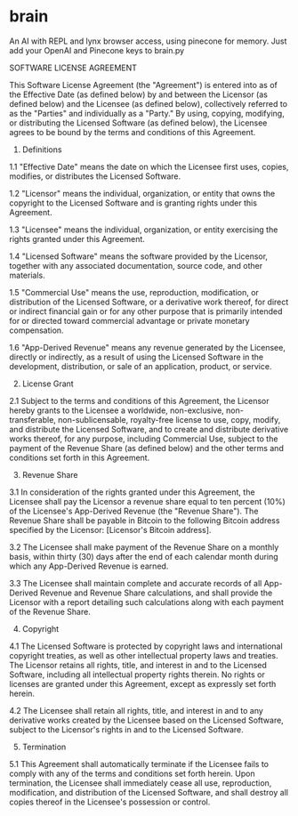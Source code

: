 # brain
An AI with REPL and lynx browser access, using pinecone for memory. Just add your OpenAI and Pinecone keys to brain.py

SOFTWARE LICENSE AGREEMENT

This Software License Agreement (the "Agreement") is entered into as of the Effective Date (as defined below) by and between the Licensor (as defined below) and the Licensee (as defined below), collectively referred to as the "Parties" and individually as a "Party." By using, copying, modifying, or distributing the Licensed Software (as defined below), the Licensee agrees to be bound by the terms and conditions of this Agreement.

1. Definitions

1.1 "Effective Date" means the date on which the Licensee first uses, copies, modifies, or distributes the Licensed Software.

1.2 "Licensor" means the individual, organization, or entity that owns the copyright to the Licensed Software and is granting rights under this Agreement.

1.3 "Licensee" means the individual, organization, or entity exercising the rights granted under this Agreement.

1.4 "Licensed Software" means the software provided by the Licensor, together with any associated documentation, source code, and other materials.

1.5 "Commercial Use" means the use, reproduction, modification, or distribution of the Licensed Software, or a derivative work thereof, for direct or indirect financial gain or for any other purpose that is primarily intended for or directed toward commercial advantage or private monetary compensation.

1.6 "App-Derived Revenue" means any revenue generated by the Licensee, directly or indirectly, as a result of using the Licensed Software in the development, distribution, or sale of an application, product, or service.

2. License Grant

2.1 Subject to the terms and conditions of this Agreement, the Licensor hereby grants to the Licensee a worldwide, non-exclusive, non-transferable, non-sublicensable, royalty-free license to use, copy, modify, and distribute the Licensed Software, and to create and distribute derivative works thereof, for any purpose, including Commercial Use, subject to the payment of the Revenue Share (as defined below) and the other terms and conditions set forth in this Agreement.

3. Revenue Share

3.1 In consideration of the rights granted under this Agreement, the Licensee shall pay the Licensor a revenue share equal to ten percent (10%) of the Licensee's App-Derived Revenue (the "Revenue Share"). The Revenue Share shall be payable in Bitcoin to the following Bitcoin address specified by the Licensor: [Licensor's Bitcoin address].

3.2 The Licensee shall make payment of the Revenue Share on a monthly basis, within thirty (30) days after the end of each calendar month during which any App-Derived Revenue is earned.

3.3 The Licensee shall maintain complete and accurate records of all App-Derived Revenue and Revenue Share calculations, and shall provide the Licensor with a report detailing such calculations along with each payment of the Revenue Share.

4. Copyright

4.1 The Licensed Software is protected by copyright laws and international copyright treaties, as well as other intellectual property laws and treaties. The Licensor retains all rights, title, and interest in and to the Licensed Software, including all intellectual property rights therein. No rights or licenses are granted under this Agreement, except as expressly set forth herein.

4.2 The Licensee shall retain all rights, title, and interest in and to any derivative works created by the Licensee based on the Licensed Software, subject to the Licensor's rights in and to the Licensed Software.

5. Termination

5.1 This Agreement shall automatically terminate if the Licensee fails to comply with any of the terms and conditions set forth herein. Upon termination, the Licensee shall immediately cease all use, reproduction, modification, and distribution of the Licensed Software, and shall destroy all copies thereof in the Licensee's possession or control.

